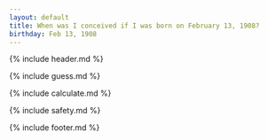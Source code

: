 ```yaml
---
layout: default
title: When was I conceived if I was born on February 13, 1908?
birthday: Feb 13, 1908
---
```


{% include header.md %}

{% include guess.md %}

{% include calculate.md %}

{% include safety.md %}

{% include footer.md %}



